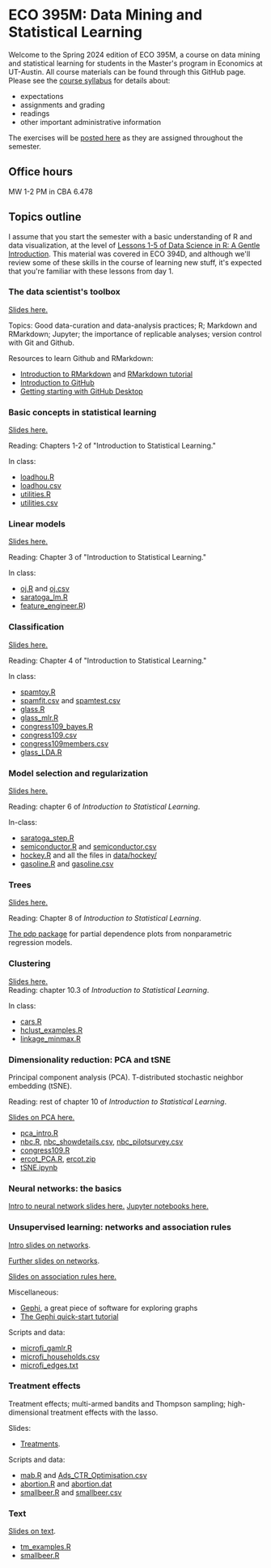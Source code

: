 # ECO 395M: Data Mining and Statistical Learning

Welcome to the Spring 2024 edition of ECO 395M, a course on data mining and statistical learning for students in the Master's program in Economics at UT-Austin.  All course materials can be found through this GitHub page.  Please see the [course syllabus](syllabus.md) for details about:  

- expectations  
- assignments and grading  
- readings  
- other important administrative information   

The exercises will be [posted here](https://github.com/jgscott/ECO395M/tree/master/exercises) as they are assigned throughout the semester.  

## Office hours

MW 1-2 PM in CBA 6.478


## Topics outline

I assume that you start the semester with a basic understanding of R and data visualization, at the level of [Lessons 1-5 of Data Science in R: A Gentle Introduction](https://bookdown.org/jgscott/DSGI/plots.html).  This material was covered in ECO 394D, and although we'll review some of these skills in the course of learning new stuff, it's expected that you're familiar with these lessons from day 1.  


### The data scientist's toolbox

[Slides here.](slides/01-intro/01_intro.pdf)  

Topics: Good data-curation and data-analysis practices; R; Markdown and RMarkdown; Jupyter; the importance of replicable analyses; version control with Git and Github. 

Resources to learn Github and RMarkdown:  
- [Introduction to RMarkdown](http://rmarkdown.rstudio.com) and [RMarkdown tutorial](https://rmarkdown.rstudio.com/lesson-1.html)  
- [Introduction to GitHub](https://guides.github.com/activities/hello-world/)   
- [Getting starting with GitHub Desktop](https://help.github.com/en/desktop/getting-started-with-github-desktop)  




### Basic concepts in statistical learning

[Slides here.](slides/02-intro_learning/02_intro_learning.pdf)  

Reading: Chapters 1-2 of "Introduction to Statistical Learning."

In class:  
- [loadhou.R](./r/loadhou.R)  
- [loadhou.csv](./data/loadhou.csv)  
- [utilities.R](./r/utilities.R)  
- [utilities.csv](./data/utilities.csv)  


### Linear models

[Slides here.](slides/03-linear_regression/03_linear_models.pdf)  

Reading: Chapter 3 of "Introduction to Statistical Learning."

In class:  
- [oj.R](r/oj.R) and [oj.csv](data/oj.csv)   
- [saratoga_lm.R](r/saratoga_lm.R)  
- [feature_engineer.R](r/feature_engineer.R))  


### Classification

[Slides here.](slides/04-classification/04-classification.pdf)  


Reading: Chapter 4 of "Introduction to Statistical Learning."

In class:  
- [spamtoy.R](r/spamtoy.r)  
- [spamfit.csv](data/spamfit.csv) and [spamtest.csv](data/spamtest.csv)   
- [glass.R](r/glass.R)  
- [glass_mlr.R](r/glass_mlr.R)   
- [congress109_bayes.R](r/congress109_bayes.R)   
- [congress109.csv](data/congress109.csv)    
- [congress109members.csv](data/congress109members.csv)    
- [glass_LDA.R](r/glass_LDA.R)  


### Model selection and regularization

[Slides here.](slides/05-selection_regularization/05-selection_regularization.pdf)  


Reading: chapter 6 of _Introduction to Statistical Learning_.  

In-class:  
- [saratoga_step.R](r/saratoga_step.R)  
- [semiconductor.R](r/semiconductor.R) and [semiconductor.csv](data/semiconductor.csv)  
- [hockey.R](r/hockey.R) and all the files in [data/hockey/](data/hockey/)  
- [gasoline.R](r/gasoline.R) and [gasoline.csv](data/gasoline.csv)  


### Trees

[Slides here.](slides/06-trees/06-trees.pdf)  

Reading: Chapter 8 of _Introduction to Statistical Learning_.

[The pdp package](https://journal.r-project.org/archive/2017/RJ-2017-016/RJ-2017-016.pdf) for partial dependence plots from nonparametric regression models.  


### Clustering

[Slides here.](slides/07-clustering/07-clustering.pdf)  
Reading: chapter 10.3 of _Introduction to Statistical Learning_.

In class:  
- [cars.R](r/cars.R)  
- [hclust_examples.R](r/hclust_examples.R)  
- [linkage_minmax.R](r/linkage_minmax.R)  


### Dimensionality reduction: PCA and tSNE

Principal component analysis (PCA).  T-distributed stochastic neighbor embedding (tSNE).  


Reading: rest of chapter 10 of _Introduction to Statistical Learning_.

[Slides on PCA here.](slides/08-PCA/08-PCA.pdf)  

- [pca_intro.R](r/pca_intro.R)  
- [nbc.R](r/nbc.R), [nbc_showdetails.csv](data/nbc_showdetails.csv), [nbc_pilotsurvey.csv](data/nbc_pilotsurvey.csv)   
- [congress109.R](r/congress109.R)   
- [ercot_PCA.R](r/ercot_PCA.R), [ercot.zip](data/ercot.zip)  
- [tSNE.ipynb](notebooks/tSNE.ipynb)  



### Neural networks: the basics

[Intro to neural network slides here.](slides/09_neural_nets/neural_nets.pdf)  [Jupyter notebooks here.](notebooks/)




### Unsupervised learning: networks and association rules

[Intro slides on networks](notes/networks_intro.pdf).  

[Further slides on networks](slides/arx/Networks.pdf).  

[Slides on association rules here.](https://github.com/jgscott/ECO395M/blob/master/notes/association_rules.pdf)    


Miscellaneous:  
- [Gephi](https://gephi.org/), a great piece of software for exploring graphs  
- [The Gephi quick-start tutorial](https://gephi.org/tutorials/gephi-tutorial-quick_start.pdf)  


Scripts and data:  
- [microfi_gamlr.R](r/microfi_gamlr.R)  
- [microfi_households.csv](data/microfi_households.csv)  
- [microfi_edges.txt](data/microfi_edges.txt)  



### Treatment effects

Treatment effects; multi-armed bandits and Thompson sampling; high-dimensional treatment effects with the lasso.  

Slides:  
- [Treatments](slides/10_treatments/treatments.pdf).   

Scripts and data:  
- [mab.R](r/mab.R) and [Ads_CTR_Optimisation.csv](data/Ads_CTR_Optimisation.csv)  
- [abortion.R](r/abortion.R) and [abortion.dat](data/abortion.dat)  
- [smallbeer.R](r/smallbeer.R) and [smallbeer.csv](data/smallbeer.csv)   


### Text

[Slides on text](notes/text_intro.pdf).   

- [tm_examples.R](r/tm_examples.R) 
- [smallbeer.R](r/smallbeer.R) 



